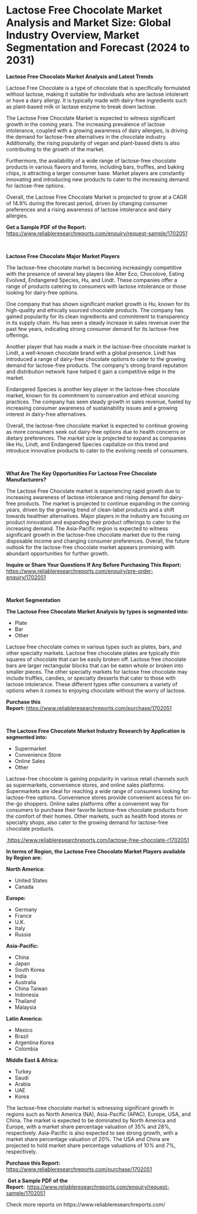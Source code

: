 <p><h1>Lactose Free Chocolate Market Analysis and Market Size: Global Industry Overview, Market Segmentation and Forecast (2024 to 2031)</h1></p><p><strong>Lactose Free Chocolate Market Analysis and Latest Trends</strong></p>
<p><p>Lactose Free Chocolate is a type of chocolate that is specifically formulated without lactose, making it suitable for individuals who are lactose intolerant or have a dairy allergy. It is typically made with dairy-free ingredients such as plant-based milk or lactase enzyme to break down lactose.</p><p>The Lactose Free Chocolate Market is expected to witness significant growth in the coming years. The increasing prevalence of lactose intolerance, coupled with a growing awareness of dairy allergies, is driving the demand for lactose-free alternatives in the chocolate industry. Additionally, the rising popularity of vegan and plant-based diets is also contributing to the growth of the market.</p><p>Furthermore, the availability of a wide range of lactose-free chocolate products in various flavors and forms, including bars, truffles, and baking chips, is attracting a larger consumer base. Market players are constantly innovating and introducing new products to cater to the increasing demand for lactose-free options.</p><p>Overall, the Lactose Free Chocolate Market is projected to grow at a CAGR of 14.9% during the forecast period, driven by changing consumer preferences and a rising awareness of lactose intolerance and dairy allergies.</p></p>
<p><strong>Get a Sample PDF of the Report:&nbsp;</strong> <a href="https://www.reliableresearchreports.com/enquiry/request-sample/1702051">https://www.reliableresearchreports.com/enquiry/request-sample/1702051</a></p>
<p>&nbsp;</p>
<p><strong>Lactose Free Chocolate Major Market Players</strong></p>
<p><p>The lactose-free chocolate market is becoming increasingly competitive with the presence of several key players like Alter Eco, Chocolove, Eating Evolved, Endangered Species, Hu, and Lindt. These companies offer a range of products catering to consumers with lactose intolerance or those looking for dairy-free options. </p><p>One company that has shown significant market growth is Hu, known for its high-quality and ethically sourced chocolate products. The company has gained popularity for its clean ingredients and commitment to transparency in its supply chain. Hu has seen a steady increase in sales revenue over the past few years, indicating strong consumer demand for its lactose-free offerings.</p><p>Another player that has made a mark in the lactose-free chocolate market is Lindt, a well-known chocolate brand with a global presence. Lindt has introduced a range of dairy-free chocolate options to cater to the growing demand for lactose-free products. The company's strong brand reputation and distribution network have helped it gain a competitive edge in the market.</p><p>Endangered Species is another key player in the lactose-free chocolate market, known for its commitment to conservation and ethical sourcing practices. The company has seen steady growth in sales revenue, fueled by increasing consumer awareness of sustainability issues and a growing interest in dairy-free alternatives.</p><p>Overall, the lactose-free chocolate market is expected to continue growing as more consumers seek out dairy-free options due to health concerns or dietary preferences. The market size is projected to expand as companies like Hu, Lindt, and Endangered Species capitalize on this trend and introduce innovative products to cater to the evolving needs of consumers.</p></p>
<p>&nbsp;</p>
<p><strong>What Are The Key Opportunities For Lactose Free Chocolate Manufacturers?</strong></p>
<p><p>The Lactose Free Chocolate market is experiencing rapid growth due to increasing awareness of lactose intolerance and rising demand for dairy-free products. The market is projected to continue expanding in the coming years, driven by the growing trend of clean-label products and a shift towards healthier alternatives. Major players in the industry are focusing on product innovation and expanding their product offerings to cater to the increasing demand. The Asia-Pacific region is expected to witness significant growth in the lactose-free chocolate market due to the rising disposable income and changing consumer preferences. Overall, the future outlook for the lactose-free chocolate market appears promising with abundant opportunities for further growth.</p></p>
<p><strong>Inquire or Share Your Questions If Any Before Purchasing This Report:</strong> <a href="https://www.reliableresearchreports.com/enquiry/pre-order-enquiry/1702051">https://www.reliableresearchreports.com/enquiry/pre-order-enquiry/1702051</a></p>
<p>&nbsp;</p>
<p><strong>Market Segmentation</strong></p>
<p><strong>The Lactose Free Chocolate Market Analysis by types is segmented into:</strong></p>
<p><ul><li>Plate</li><li>Bar</li><li>Other</li></ul></p>
<p><p>Lactose free chocolate comes in various types such as plates, bars, and other specialty markets. Lactose free chocolate plates are typically thin squares of chocolate that can be easily broken off. Lactose free chocolate bars are larger rectangular blocks that can be eaten whole or broken into smaller pieces. The other specialty markets for lactose free chocolate may include truffles, candies, or specialty desserts that cater to those with lactose intolerance. These different types offer consumers a variety of options when it comes to enjoying chocolate without the worry of lactose.</p></p>
<p><strong>Purchase this Report:&nbsp;</strong><a href="https://www.reliableresearchreports.com/purchase/1702051">https://www.reliableresearchreports.com/purchase/1702051</a></p>
<p>&nbsp;</p>
<p><strong>The Lactose Free Chocolate Market Industry Research by Application is segmented into:</strong></p>
<p><ul><li>Supermarket</li><li>Convenience Store</li><li>Online Sales</li><li>Other</li></ul></p>
<p><p>Lactose-free chocolate is gaining popularity in various retail channels such as supermarkets, convenience stores, and online sales platforms. Supermarkets are ideal for reaching a wide range of consumers looking for lactose-free options. Convenience stores provide convenient access for on-the-go shoppers. Online sales platforms offer a convenient way for consumers to purchase their favorite lactose-free chocolate products from the comfort of their homes. Other markets, such as health food stores or specialty shops, also cater to the growing demand for lactose-free chocolate products.</p></p>
<p><a href="https://www.reliableresearchreports.com/lactose-free-chocolate-r1702051">&nbsp;https://www.reliableresearchreports.com/lactose-free-chocolate-r1702051</a></p>
<p><strong>In terms of Region, the Lactose Free Chocolate Market Players available by Region are:</strong></p>
<p>
    <p> <strong> North America: </strong>
        <ul>
            <li>United States</li>
            <li>Canada</li>
        </ul>
        </p> 
    <p> <strong> Europe: </strong>
        <ul>
            <li>Germany</li>
            <li>France</li>
            <li>U.K.</li>
            <li>Italy</li>
            <li>Russia</li>
        </ul>
        </p> 
    <p> <strong> Asia-Pacific: </strong>
        <ul>
            <li>China</li>
            <li>Japan</li>
            <li>South Korea</li>
            <li>India</li>
            <li>Australia</li>
            <li>China Taiwan</li>
            <li>Indonesia</li>
            <li>Thailand</li>
            <li>Malaysia</li>
        </ul>
        </p> 
    <p> <strong> Latin America: </strong>
        <ul>
            <li>Mexico</li>
            <li>Brazil</li>
            <li>Argentina Korea</li>
            <li>Colombia</li>
        </ul>
        </p> 
    <p> <strong> Middle East & Africa: </strong>
        <ul>
            <li>Turkey</li>
            <li>Saudi</li>
            <li>Arabia</li>
            <li>UAE</li>
            <li>Korea</li>
        </ul>
    </p>
    </p>
<p><p>The lactose-free chocolate market is witnessing significant growth in regions such as North America (NA), Asia-Pacific (APAC), Europe, USA, and China. The market is expected to be dominated by North America and Europe, with a market share percentage valuation of 35% and 28%, respectively. Asia-Pacific is also expected to see strong growth, with a market share percentage valuation of 20%. The USA and China are projected to hold market share percentage valuations of 10% and 7%, respectively.</p></p>
<p><strong>Purchase this Report: </strong><a href="https://www.reliableresearchreports.com/purchase/1702051">https://www.reliableresearchreports.com/purchase/1702051</a></p>
<p>&nbsp;<strong>Get a Sample PDF of the Report:&nbsp;&nbsp;</strong><a href="https://www.reliableresearchreports.com/enquiry/request-sample/1702051">https://www.reliableresearchreports.com/enquiry/request-sample/1702051</a></p>
<p><strong></strong></p>
<p>Check more reports on https://www.reliableresearchreports.com/</p>